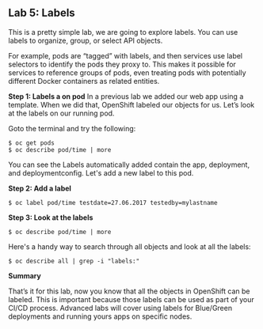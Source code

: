 ## Lab 5: Labels
This is a pretty simple lab, we are going to explore labels. You can use labels to organize, group, or select API objects.

For example, pods are “tagged” with labels, and then services use label selectors to identify the pods they proxy to. This makes it possible for services to reference groups of pods, even treating pods with potentially different Docker containers as related entities.

**Step 1: Labels a on pod**
In a previous lab we added our web app using a template. When we did that, OpenShift labeled our objects for us. Let’s look at the labels on our running pod.

Goto the terminal and try the following:
```
$ oc get pods
$ oc describe pod/time | more
```
You can see the Labels automatically added contain the app, deployment, and deploymentconfig. Let's add a new label to this pod.

**Step 2: Add a label**

```
$ oc label pod/time testdate=27.06.2017 testedby=mylastname
```

**Step 3: Look at the labels**

```
$ oc describe pod/time | more
```

Here's a handy way to search through all objects and look at all the labels:

```
$ oc describe all | grep -i "labels:"
```

**Summary**

That’s it for this lab, now you know that all the objects in OpenShift can be labeled. This is important because those labels can be used as part of your CI/CD process. Advanced labs will cover using labels for Blue/Green deployments and running yours apps on specific nodes.
